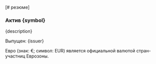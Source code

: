 [# резюме]

### Актив {symbol}

{description}

Выпущен: {issuer}

Евро (знак: €; символ: EUR) является официальной валютой стран-участниц Еврозоны.